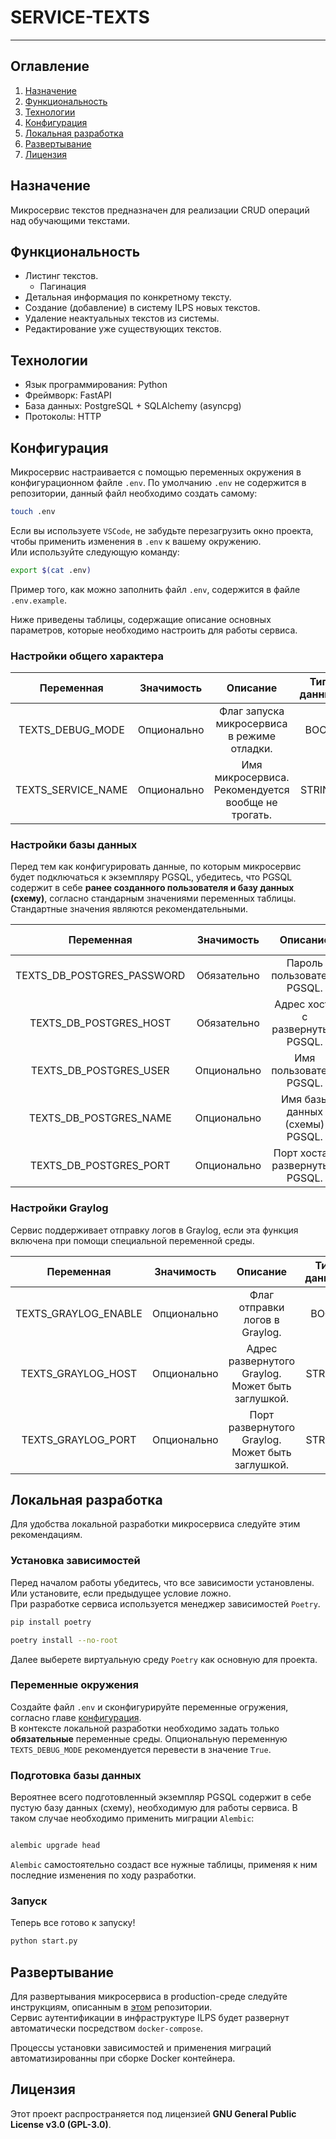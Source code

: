 # SERVICE-TEXTS

---

## Оглавление

1. [Назначение](#назначение)
2. [Функциональность](#функциональность)
3. [Технологии](#технологии)
4. [Конфигурация](#конфигурация)
5. [Локальная разработка](#локальная-разработка)
6. [Развертывание](#развертывание)
7. [Лицензия](#лицензия)

## Назначение

Микросервис текстов предназначен для реализации CRUD операций над обучающими текстами.

## Функциональность

- Листинг текстов.
  - Пагинация
- Детальная информация по конкретному тексту.
- Создание (добавление) в систему ILPS новых текстов.
- Удаление неактуальных текстов из системы.
- Редактирование уже существующих текстов.

## Технологии

- Язык программирования: Python
- Фреймворк: FastAPI
- База данных: PostgreSQL + SQLAlchemy (asyncpg)
- Протоколы: HTTP

## Конфигурация

Микросервис настраивается с помощью переменных окружения в конфигурационном файле `.env`. По умолчанию `.env` не содержится в репозитории, данный файл необходимо создать самому:

```bash
touch .env
```

Если вы используете `VSCode`, не забудьте перезагрузить окно проекта, чтобы применить изменения в `.env` к вашему окружению.  
Или используйте следующую команду:

```bash
export $(cat .env)

```

Пример того, как можно заполнить файл `.env`, содержится в файле `.env.example`.

Ниже приведены таблицы, содержащие описание основных параметров, которые необходимо настроить для работы сервиса.

### Настройки общего характера

| **Переменная**       | **Значимость** | **Описание**                                       | **Тип данных** | **Стандартное значение**  |
|:--------------------:|:--------------:|:--------------------------------------------------:|:--------------:|:-------------------------:|
| TEXTS_DEBUG_MODE     | Опционально    | Флаг запуска микросервиса в режиме отладки.        | BOOL           | True                      |
| TEXTS_SERVICE_NAME   | Опционально    | Имя микросервиса. Рекомендуется вообще не трогать. | STRING         | ilps-service-texts        |

### Настройки базы данных

Перед тем как конфигурировать данные, по которым микросервис будет подключаться к экземпляру PGSQL, убедитесь, что PGSQL содержит
в себе **ранее созданного пользователя и базу данных (схему)**, согласно стандарным значениями переменных таблицы. Стандартные значения являются рекомендательными.

| **Переменная**             | **Значимость** | **Описание**                     | **Тип данных** | **Стандартное значение** |
|:--------------------------:|:--------------:|:--------------------------------:|:--------------:|:------------------------:|
| TEXTS_DB_POSTGRES_PASSWORD | Обязательно    | Пароль пользователя PGSQL.       | STRING         |                          |
| TEXTS_DB_POSTGRES_HOST     | Обязательно    | Адрес хоста с развернутым PGSQL. | STRING         |                          |
| TEXTS_DB_POSTGRES_USER     | Опционально    | Имя пользователя PGSQL.          | STRING         | service_auth             |
| TEXTS_DB_POSTGRES_NAME     | Опционально    | Имя базы данных (схемы) PGSQL.   | STRING         | auth                     |
| TEXTS_DB_POSTGRES_PORT     | Опционально    | Порт хоста с развернутым PGSQL.  | INTEGER        | 5432                     |

### Настройки Graylog

Сервис поддерживает отправку логов в Graylog, если эта функция включена при помощи специальной переменной среды.

| **Переменная**       | **Значимость** | **Описание**                                       | **Тип данных** | **Стандартное значение**  |
|:--------------------:|:--------------:|:--------------------------------------------------:|:--------------:|:-------------------------:|
| TEXTS_GRAYLOG_ENABLE | Опционально    | Флаг отправки логов в Graylog.                     | BOOL           | False                     |
| TEXTS_GRAYLOG_HOST   | Опционально    | Адрес развернутого Graylog. Может быть заглушкой.  | STRING         | localhost                 |
| TEXTS_GRAYLOG_PORT   | Опционально    | Порт развернутого Graylog. Может быть заглушкой.   | STRING         | 12201                     |

## Локальная разработка

Для удобства локальной разработки микросервиса следуйте этим рекомендациям.

### Установка зависимостей

Перед началом работы убедитесь, что все зависимости установлены. Или установите, если предыдущее условие ложно.  
При разработке сервиса используется менеджер зависимостей `Poetry`.

```bash
pip install poetry
```

```bash
poetry install --no-root
```

Далее выберете виртуальную среду `Poetry` как основную для проекта.

### Переменные окружения

Создайте файл `.env` и сконфигурируйте переменные огружения, согласно главе [конфигурация](#конфигурация).  
В контексте локальной разработки необходимо задать только **обязательные** переменные среды. Опциональную переменную `TEXTS_DEBUG_MODE` рекомендуется перевести в значение `True`.

### Подготовка базы данных

Вероятнее всего подготовленный экземпляр PGSQL содержит в себе пустую базу данных (схему), необходимую для работы сервиса. В таком случае необходимо применить миграции `Alembic`:

```bash

alembic upgrade head
```

`Alembic` самостоятельно создаст все нужные таблицы, применяя к ним последние изменения по ходу разработки.

### Запуск

Теперь все готово к запуску!

```bash
python start.py

```

## Развертывание

Для развертывания микросервиса в production-среде следуйте инструкциям, описанным в [этом](https://github.com/FEFU-ILPS/ILPS?tab=readme-ov-file#-развертывание-системы) репозитории.  
Сервис аутентификации в инфраструктуре ILPS будет развернут автоматически посредством `docker-compose`.

Процессы установки зависимостей и применения миграций автоматизированны при сборке Docker контейнера.

## Лицензия

Этот проект распространяется под лицензией **GNU General Public License v3.0 (GPL-3.0)**.

